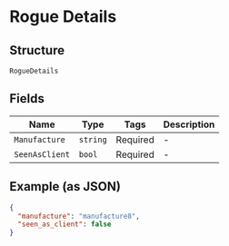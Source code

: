
# Rogue Details

## Structure

`RogueDetails`

## Fields

| Name | Type | Tags | Description |
|  --- | --- | --- | --- |
| `Manufacture` | `string` | Required | - |
| `SeenAsClient` | `bool` | Required | - |

## Example (as JSON)

```json
{
  "manufacture": "manufacture8",
  "seen_as_client": false
}
```

